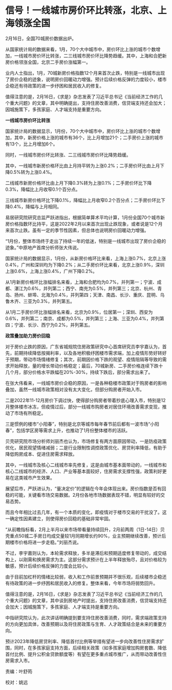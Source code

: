 # 信号！一线城市房价环比转涨，北京、上海领涨全国

2月16日，全国70城房价数据出炉。

从国家统计局的数据来看，1月，70个大中城市中，房价环比上涨的城市个数增加，一线城市房价环比转涨，二三线城市房价环比降势趋缓。其中，上海和合肥新房价格领涨全国，北京二手房价涨幅第一。

业内人士指出，1月，70城新房价格指数12个月来首次止跌，特别是一线城市出现了房价企稳的迹象，说明房价回暖动力增强。预计后续价格反弹的力度较小，楼市企稳还有待政策的进一步纾困和居民收入的修复。

值得注意的是，2月16日，《求是》杂志发表了习近平总书记《当前经济工作的几个重大问题》的文章，其中明确提出，支持住房改善消费，信贷端支持还会加大；因城施策下，多孩家庭、人才端支持是重要方向。

**一线城市房价环比转涨**

国家统计局的数据显示，1月份，70个大中城市中，房价环比上涨的城市个数增加，其中，新房价格上涨的城市有36个，比上月增加21个；二手房价上涨的城市有13个，比上月增加6个。

同时，一线城市房价环比转涨、二三线城市房价环比降势趋缓。

其中，一线城市新房价格环比由上月持平转为上涨0.2%；二手房价环比由上月下降0.5%转为上涨0.4%。

二线城市新房价格环比由上月下降0.3%转为上涨0.1%；二手房价环比下降0.3%，降幅比上月收窄0.1个百分点。

三线城市新房价格环比下降0.1%，降幅比上月收窄0.2个百分点；二手房价环比下降0.4%，降幅与上月相同。

易居研究院研究总监严跃进指出，根据简单算术平均计算，1月份全国70个城市新房价格指数环比持平，这是2022年2月以来首次出现止跌现象，或者说是12个月来首次止跌。虽有一定的季节性因素，但总体也说明房价回暖动力增强。

“1月份，整体市场终于走出了持续一年的低迷，特别是一线城市出现了房价企稳的迹象。”中原地产首席分析师张大伟说。

国家统计局的数据显示，1月份，从新房价格环比来看，上海上涨0.7%，北京上涨0.4%，广州和深圳均为下降0.2%；从二手房价环比来看，北京上涨0.9%，深圳上涨0.6%，上海上涨0.4%，广州下降0.2%。

从1月新房价格环比涨幅排名来看，上海和合肥均为0.7%，并列第一；宁波、成都、湛江为0.6%，并列第二；西宁、南充为0.5%，并列第三；北京、杭州、青岛、扬州、蚌埠、北海为0.4%，并列第四；天津、南昌、长沙、重庆、昆明、乌鲁木齐、三亚为0.3%，并列第五。

从1月二手房价环比涨幅排名来看，北京为0.9%，位居第一；深圳、西安为0.6%，并列第二；南京、成都为0.5%，并列第三；上海、三亚为0.4%，并列第四；宁波、长沙、西宁为0.2%，并列第五。

**政策叠加助力房价回稳**

对于房价止跌的原因，广东省城规院住房政策研究中心首席研究员李宇嘉认为，首先，前期持续降低按揭利率，以及各地积极纾困楼市需求端，加上疫情形势好转好于预期，带动市场情绪修复；其次，前期因价格下跌的观望、疫情阻隔等导致的需求开始释放，量的增长带动价格稳定；最后，70城新房、二手房价格连续下跌十几个月，部分价格水平跌幅在20%-30%，持续下跌后，部分需求出来了。

在张大伟看来，一线城市房价企稳的原因，一是各种稳楼市政策对于购房者的影响叠加，虽然一线城市政策相对没有太大变化，但部分购房者开始入市。

二是2022年11-12月房价下调过快，使得部分购房者带着抄底心理入市，特别是12月整体楼市冰冻，但疫情过后，部分一线城市购房者对居住环境改善需求变现，推动了市场有所稳定。

三是惯例的楼市“小阳春”，特别是北京等城市每年春节前后都有一波市场“小阳春”，包括学区房等需求上升，也推动了1月份整体楼市的活跃。

贝壳研究院市场分析师刘丽杰也认为，市场修复有两方面原因带动，一是防疫政策优化，居民观望情绪减弱；二是行业限制性调控政策优化、房贷利率降低，有助于降低购房成本、促进住房需求释放。

其中，一线城市及核心二线城市率先修复，这是由城市基本面带动的，一线城市和核心二线城市的经济、人口、产业等基本面较好，住房需求支撑性强，政策利好更易在这类城市产生效果。

展望后市，严跃进认为，“量决定价”的逻辑在今年会体现出来。房价指数是否有回稳的可能，关键看市场交易数据。2月份各地市场数据表现不错，明显有较好的交易态势。

而且今年相比过去几年，有一个本质的变化，即疫情对于楼市交易的干扰没了。这一确定性因素建立，则使得房价回稳的基础非常牢固。

“从前瞻指标看，2月上半月以来市场带看量持续回升，2月前两周（1日-14日）贝壳重点50城二手房日均成交量较1月同期增长约90%，业主预期继续改善，预计后期楼市价格将进一步走稳。”刘丽杰说。

不过，李宇嘉则认为，本轮需求释放，多半是滞后和预期适度修复带动的，成交结构上，以刚需和换房需求为主。这部分需求预计在上半年释放殆尽，且对价格较为敏感，预计后续价格反弹的力度会比较小。

由于目前加杠杆的情绪比较弱，收入和工作前景预期并不很乐观，后续楼市企稳还有待政策的进一步纾困和居民收入的修复。整体来看，今年市场将弱势回升。

值得注意的是，2月16日，《求是》杂志发表了习近平总书记《当前经济工作的几个重大问题》的文章，其中谈到房地产时提出，支持住房改善消费，信贷端支持还会加大；因城施策下，多孩家庭、人才端支持是重要方向。

中指研究院认为，此次讲话明确提到要支持住房改善消费，同时，需求端政策支持的方向更加具体，改善预期以及将住房政策与生育、人才政策结合是未来的重要方向。

预计2023年降低房贷利率、降低首付比例等举措有望进一步向改善性住房需求扩围，同时，在多孩家庭支持方面，后续相关政策（如多孩家庭增加购房套数、降低首付比例、提升公积金贷款额度等）有望在更多重点城市推广，从而带动改善性住房需求入市。

责编：叶舒筠

校对：姚远

